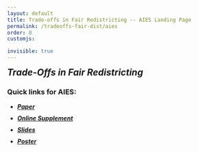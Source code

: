 ```yaml
---
layout: default
title: Trade-offs in Fair Redistricting -- AIES Landing Page
permalink: /tradeoffs-fair-dist/aies
order: 8
customjs: 

invisible: true
---
```



<h2 style="margin-bottom: 7px; margin-top:10px" ><i>Trade-Offs in Fair Redistricting</i></h2>

### Quick links for AIES:




- <h4 style="margin-bottom: 7px; margin-top:10px" ><i><a href="../../assets/papers/tradeoffs-fair-redist.pdf">Paper</a></i></h4>
- <h4 style="margin-bottom: 7px; margin-top:10px" ><i><a href="../tradeoffs-fair-dist/">Online Supplement</a></i></h4>
- <h4 style="margin-bottom: 7px; margin-top:10px" ><i><a href="">Slides</a></i></h4>
- <h4 style="margin-bottom: 7px; margin-top:10px" ><i><a href="../../assets/posters/tradeoffs-fair-redist-poster.pdf">Poster</a></i></h4>
